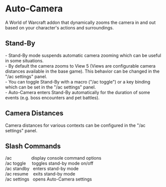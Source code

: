 <h1>Auto-Camera</h1>
A World of Warcraft addon that dynamically zooms the camera in and out based on your character's actions and surroundings.

<h2>Stand-By</h2>
- Stand-By mode suspends automatic camera zooming which can be useful in some situations.<br/>
- By default the camera zooms to View 5 (Views are configurable camera distances available in the base game). This behavior can be changed in the "/ac settings" panel.<br/>
- You can toggle Stand-By with a macro ("/ac toggle") or a key binding which can be set in the "/ac settings" panel.<br/>
- Auto-Camera enters Stand-By automatically for the duration of some events (e.g. boss encounters and pet battles).<br/>

<h2>Camera Distances</h2>
Camera distances for various contexts can be configured in the "/ac settings" panel.<br/>

<h2>Slash Commands</h2>
/ac &nbsp&nbsp&nbsp&nbsp&nbsp&nbsp&nbsp&nbsp&nbsp&nbsp&nbsp&nbsp&nbsp&nbsp&nbspdisplay console command options<br/>
/ac toggle&nbsp&nbsp&nbsp&nbsp&nbsptoggles stand-by mode on/off<br/>
/ac standby&nbsp&nbsp&nbspenters stand-by mode<br/>
/ac resume&nbsp&nbsp&nbsp&nbspexits stand-by mode<br/>
/ac settings&nbsp&nbsp&nbspopens Auto-Camera settings<br/>
